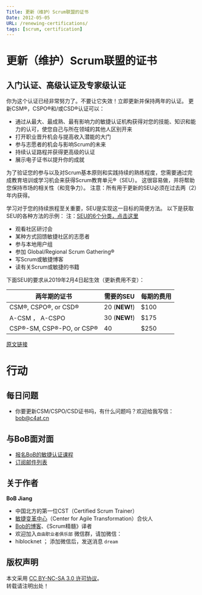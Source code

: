 ```yaml
---
Title: 更新（维护）Scrum联盟的证书
Date: 2012-05-05
URL: /renewing-certifications/
tags: [scrum, certification]
---
```


# 更新（维护）Scrum联盟的证书

## 入门认证、高级认证及专家级认证
你为这个认证已经非常努力了。不要让它失效！立即更新并保持两年的认证。
更新CSM®，CSPO®和/或CSD®认证可以：

- 通过从最大、最成熟、最有影响力的敏捷认证机构获得对您的技能、知识和能力的认可，使您自己与所在领域的其他人区别开来
- 打开职业晋升机会与提高收入潜能的大门
- 参与志愿者的机会与影响Scrum的未来
- 持续认证路程并获得更高级的认证
- 展示电子证书以提升你的成就

为了验证您的参与以及对Scrum基本原则和实践持续的熟练程度，您需要通过完成教育培训或学习机会来获得Scrum教育单元®（SEU）。 这很容易做，并将帮助您保持市场的相关性（和竞争力）。 
注意：所有用于更新的SEU必须在过去两（2）年内获得。
 
学习对于您的持续旅程至关重要，SEU是实现这一目标的简便方法。 以下是获取SEU的各种方法的示例：
注：[SEU的6个分类，点击这里](/scrum-education-unit-seu)
- 观看社区研讨会
- 某种方式回馈敏捷社区的志愿者
- 参与本地用户组
- 参加 Global/Regional Scrum Gathering®
- 写Scrum或敏捷博客
- 读有关Scrum或敏捷的书籍
 
下面SEU的要求从2019年2月4日起生效（更新费用不变）：

|两年期的证书	|需要的SEU	|每期的费用|
|-----------|-----------|--------|
|CSM®, CSPO®, or CSD®	|20 (**NEW!**)	|$100|
|A-CSM ， A-CSPO	|30 (**NEW!**)	|$175|
|CSP®-SM, CSP®-PO, or CSP®	|40	|$250|

[原文链接](https://www.scrumalliance.org/get-certified/renewing-certifications)

# 行动

## 每日问题
- 你要更新CSM/CSPO/CSD证书吗，有什么问题吗？欢迎给我写信： bob@c4at.cn 

## 与BoB面对面
- [报名BoB的敏捷认证课程](http://yihuode.io/brands/33)
- [订阅邮件列表](https://tinyletter.com/bobjiang)

## 关于作者
**BoB Jiang**

- 中国北方的第一位CST（Certified Scrum Trainer）  
- [敏捷变革中心](https://www.c4at.cn/)（Center for Agile Transformation）合伙人  
- [Bob的博客](http://www.bobjiang.com)、《Scrum精髓》译者
- 欢迎加入`自由职业者俱乐部` 微信群，请加微信：
- hiblocknet  ； 添加微信后，发送消息 `dream`

## 版权声明

本文采用 [CC BY-NC-SA 3.0 许可协议](https://creativecommons.org/licenses/by-nc-sa/3.0/deed.zh)。  
转载请注明出处！
